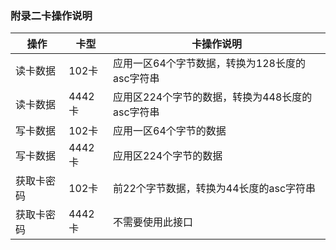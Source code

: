 ### 附录二卡操作说明

| 操作       | 卡型   | 卡操作说明                                      |
| ---------- | ------ | ----------------------------------------------- |
| 读卡数据   | 102卡  | 应用一区64个字节数据，转换为128长度的asc字符串  |
| 读卡数据   | 4442卡 | 应用区224个字节的数据，转换为448长度的asc字符串 |
| 写卡数据   | 102卡  | 应用一区64个字节的数据                          |
| 写卡数据   | 4442卡 | 应用区224个字节的数据                           |
| 获取卡密码 | 102卡  | 前22个字节数据，转换为44长度的asc字符串         |
| 获取卡密码 | 4442卡 | 不需要使用此接口                                |

